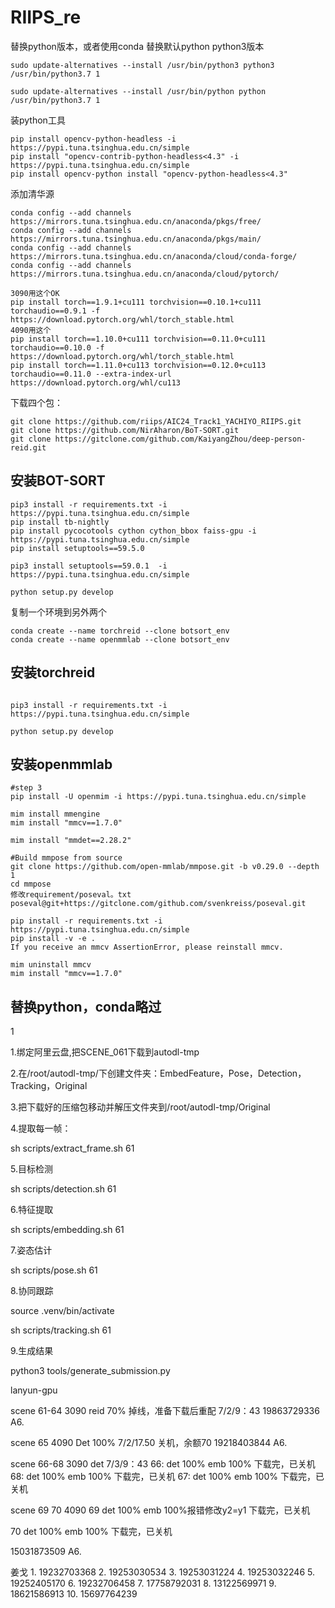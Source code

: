 # RIIPS_re
替换python版本，或者使用conda
替换默认python python3版本
```
sudo update-alternatives --install /usr/bin/python3 python3 /usr/bin/python3.7 1

sudo update-alternatives --install /usr/bin/python python /usr/bin/python3.7 1
```
装python工具
```
pip install opencv-python-headless -i https://pypi.tuna.tsinghua.edu.cn/simple
pip install "opencv-contrib-python-headless<4.3" -i https://pypi.tuna.tsinghua.edu.cn/simple
pip install opencv-python install "opencv-python-headless<4.3"
```
添加清华源
```
conda config --add channels https://mirrors.tuna.tsinghua.edu.cn/anaconda/pkgs/free/
conda config --add channels https://mirrors.tuna.tsinghua.edu.cn/anaconda/pkgs/main/
conda config --add channels https://mirrors.tuna.tsinghua.edu.cn/anaconda/cloud/conda-forge/
conda config --add channels https://mirrors.tuna.tsinghua.edu.cn/anaconda/cloud/pytorch/

3090用这个OK
pip install torch==1.9.1+cu111 torchvision==0.10.1+cu111 torchaudio==0.9.1 -f https://download.pytorch.org/whl/torch_stable.html
4090用这个
pip install torch==1.10.0+cu111 torchvision==0.11.0+cu111 torchaudio==0.10.0 -f https://download.pytorch.org/whl/torch_stable.html
pip install torch==1.11.0+cu113 torchvision==0.12.0+cu113 torchaudio==0.11.0 --extra-index-url https://download.pytorch.org/whl/cu113

```
下载四个包：
```
git clone https://github.com/riips/AIC24_Track1_YACHIYO_RIIPS.git
git clone https://github.com/NirAharon/BoT-SORT.git
git clone https://gitclone.com/github.com/KaiyangZhou/deep-person-reid.git

```
## 安装BOT-SORT
```
pip3 install -r requirements.txt -i https://pypi.tuna.tsinghua.edu.cn/simple
pip install tb-nightly
pip install pycocotools cython cython_bbox faiss-gpu -i https://pypi.tuna.tsinghua.edu.cn/simple
pip install setuptools==59.5.0

pip3 install setuptools==59.0.1  -i https://pypi.tuna.tsinghua.edu.cn/simple

python setup.py develop

```

复制一个环境到另外两个
```
conda create --name torchreid --clone botsort_env
conda create --name openmmlab --clone botsort_env
```
## 安装torchreid
```

pip3 install -r requirements.txt -i https://pypi.tuna.tsinghua.edu.cn/simple

python setup.py develop
```
## 安装openmmlab

```
#step 3
pip install -U openmim -i https://pypi.tuna.tsinghua.edu.cn/simple

mim install mmengine
mim install "mmcv==1.7.0"

mim install "mmdet==2.28.2"

#Build mmpose from source
git clone https://github.com/open-mmlab/mmpose.git -b v0.29.0 --depth 1
cd mmpose
修改requirement/poseval。txt
poseval@git+https://gitclone.com/github.com/svenkreiss/poseval.git

pip install -r requirements.txt -i https://pypi.tuna.tsinghua.edu.cn/simple
pip install -v -e .
If you receive an mmcv AssertionError, please reinstall mmcv.

mim uninstall mmcv
mim install "mmcv==1.7.0"
```

## 替换python，conda略过
1


1.绑定阿里云盘,把SCENE_061下载到autodl-tmp

2.在/root/autodl-tmp/下创建文件夹：EmbedFeature，Pose，Detection，Tracking，Original

3.把下载好的压缩包移动并解压文件夹到/root/autodl-tmp/Original

4.提取每一帧：

sh scripts/extract_frame.sh 61

5.目标检测

sh scripts/detection.sh 61

6.特征提取

sh scripts/embedding.sh 61

7.姿态估计

sh scripts/pose.sh 61

8.协同跟踪

source .venv/bin/activate




sh scripts/tracking.sh 61

9.生成结果

python3 tools/generate_submission.py


lanyun-gpu

scene 61-64 3090 reid 70% 掉线，准备下载后重配 7/2/9：43
19863729336
A6.


scene 65 4090 Det 100%   7/2/17.50 关机，余额70
19218403844
A6.

scene 66-68 3090 det 7/3/9：43
66:
det 100% emb 100% 下载完，已关机
68:
det 100% emb 100% 下载完，已关机
67:
det 100% emb 100% 下载完，已关机


scene 69 70 4090 
69 det 100% emb 100%报错修改y2=y1  下载完，已关机

70 det 100% emb 100%  下载完，已关机 



15031873509
A6.

姜戈
1.
19232703368
2.
19253030534
3.
19253031224
4.
19253032246
5.
19252405170
6.
19232706458
7.
17758792031
8.
13122569971
9.
18621586913
10.
15697764239


